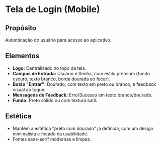 # Tela de Login (Mobile)

## Propósito
Autenticação do usuário para acesso ao aplicativo.

## Elementos
*   **Logo:** Centralizado no topo da tela.
*   **Campos de Entrada:** Usuário e Senha, com estilo premium (fundo escuro, texto branco, borda dourada ao focar).
*   **Botão "Entrar":** Dourado, com texto em preto ou branco, e feedback visual ao toque.
*   **Mensagens de Feedback:** Erro/Sucesso em texto branco/dourado.
*   **Fundo:** Preto sólido ou com textura sutil.

## Estética
*   Mantém a estética "preto com dourado" já definida, com um design minimalista e focado na usabilidade.
*   Fontes sans-serif modernas e limpas.
